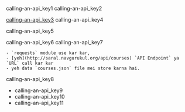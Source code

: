 calling-an-api_key1
calling-an-api_key2


[calling-an-api_key3](http://saral.navgurukul.org/api/courses)
calling-an-api_key4

calling-an-api_key5


calling-an-api_key6
calling-an-api_key7


    - `requests` module use kar kar,
    - [yeh](http://saral.navgurukul.org/api/courses) `API Endpoint` ya `URL` call kar kar
    - yeh data `courses.json` file mei store karna hai.

calling-an-api_key8
- calling-an-api_key9
- calling-an-api_key10
- calling-an-api_key11
